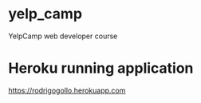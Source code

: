 # yelp_camp
YelpCamp web developer course

# Heroku running application
https://rodrigogollo.herokuapp.com
